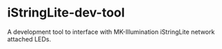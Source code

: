 # iStringLite-dev-tool
A development tool to interface with MK-Illumination iStringLite network attached LEDs.
